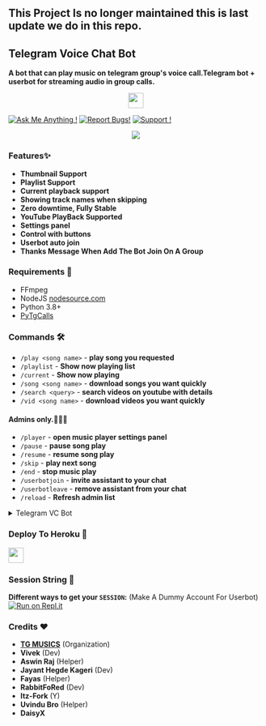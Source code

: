 ## This Project Is no longer maintained this is last update we do in this repo.

## Telegram Voice Chat Bot

**A bot that can play music on telegram group's voice call.Telegram bot + userbot for streaming audio in group calls.**

<p align="center">
  <a href="https://github.com/TG-Musics/TG-VCBot">
     <img height="30px" src="https://img.shields.io/badge/TG%20Music%20Bot-black?style=for-the-badge&logo=github">
  </a>
</p>

[![Ask Me Anything !](https://img.shields.io/badge/🤔%20Ask%20me-anything-1abc9c.svg)](https://telegram.dog/BotMusics)
[![Report Bugs!](https://badgen.net/badge/🐞%20Report%20/Bugs/red)](https://t.me/BotMusics)
[![Support !](https://badgen.net/badge/Support%20/Group/blue)](https://telegram.dog/BotMusics)


<p align="center">
<a href="https://github.com/TG-MUSICS/Telegram_VC_Bot/commits/"> <img src="https://img.shields.io/github/last-commit/TG-MUSICS/TELEGRAM_VC_BOT?color=white&logo=github&logoColor=dark&style=for-the-badge" /></a>
</p>

### Features✨

- **Thumbnail Support**
- **Playlist Support**
- **Current playback support**
- **Showing track names when skipping**
- **Zero downtime, Fully Stable**
- **YouTube PlayBack Supported**
- **Settings panel**
- **Control with buttons**
- **Userbot auto join**
- **Thanks Message When Add The Bot Join On A Group**

<h3>Requirements 📝</h3>

- FFmpeg
- NodeJS [nodesource.com](https://nodesource.com/)
- Python 3.8+
- [PyTgCalls](https://github.com/pytgcalls/pytgcalls)

### Commands 🛠
- `/play <song name>` - **play song you requested**
- `/playlist` - **Show now playing list**
- `/current` - **Show now playing**
- `/song <song name>` - **download songs you want quickly**
- `/search <query>` - **search videos on youtube with details**
- `/vid <song name>` - **download videos you want quickly**

#### Admins only.👮🏻‍♂️
- `/player` - **open music player settings panel**
- `/pause` - **pause song play**
- `/resume` - **resume song play**
- `/skip` - **play next song**
- `/end` - **stop music play**
- `/userbotjoin` - **invite assistant to your chat**
- `/userbotleave` - **remove assistant from your chat**
- `/reload` - **Refresh admin list**

<details>
  <summary>Telegram VC Bot</summary>

```
Please fork this repository don't import code
Made with Python3
(C) @TG-Musics
Copyright permission under GNU General Public License v3.0
License -> https://github.com/IAMRUDRAA/Telegram_Vc_Bot/blob/main/LICENSE
```
</details>

### Deploy To Heroku 📡</h4>

<p align="left">
  <a href="https://heroku.com/deploy?template=https://github.com/IAMRUDRAA/Telegram_Vc_Bot">
     <img height="30px" src="https://img.shields.io/badge/Deploy%20To%20Heroku-blueviolet?style=for-the-badge&logo=heroku">
  </a>

### Session String 📼
**Different ways to get your `SESSION`:** (Make A Dummy Account For Userbot)
[![Run on Repl.it](https://repl.it/badge/github/SpEcHiDe/GenerateStringSession)](https://repl.it/@SpEcHiDe/GenerateStringSession)


### Credits ❤

- **[TG MUSICS](https://github.com/TG-Musics)** (Organization)
- **Vivek** (Dev)
- **Aswin Raj** (Helper)
- **Jayant Hegde Kageri** (Dev)
- **Fayas** (Helper)
- **RabbitFoRed** (Dev)
- **Itz-Fork** (Y)
- **Uvindu Bro** (Helper)
- **DaisyX**
